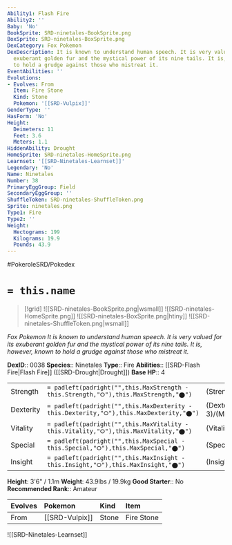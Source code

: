 ```yaml
---
Ability1: Flash Fire
Ability2: ''
Baby: 'No'
BookSprite: SRD-ninetales-BookSprite.png
BoxSprite: SRD-ninetales-BoxSprite.png
DexCategory: Fox Pokemon
DexDescription: It is known to understand human speech. It is very valued for its
  exuberant golden fur and the mystical power of its nine tails. It is, however, known
  to hold a grudge against those who mistreat it.
EventAbilities: ''
Evolutions:
- Evolves: From
  Item: Fire Stone
  Kind: Stone
  Pokemon: '[[SRD-Vulpix]]'
GenderType: ''
HasForm: 'No'
Height:
  Deimeters: 11
  Feet: 3.6
  Meters: 1.1
HiddenAbility: Drought
HomeSprite: SRD-ninetales-HomeSprite.png
Learnset: '[[SRD-Ninetales-Learnset]]'
Legendary: 'No'
Name: Ninetales
Number: 38
PrimaryEggGroup: Field
SecondaryEggGroup: ''
ShuffleToken: SRD-ninetales-ShuffleToken.png
Sprite: ninetales.png
Type1: Fire
Type2: ''
Weight:
  Hectograms: 199
  Kilograms: 19.9
  Pounds: 43.9
---
```


#PokeroleSRD/Pokedex

# `= this.name`

> [!grid]
> ![[SRD-ninetales-BookSprite.png|wsmall]]
> ![[SRD-ninetales-HomeSprite.png]]
> ![[SRD-ninetales-BoxSprite.png|htiny]]
> ![[SRD-ninetales-ShuffleToken.png|wsmall]]


*Fox Pokemon*
*It is known to understand human speech. It is very valued for its exuberant golden fur and the mystical power of its nine tails. It is, however, known to hold a grudge against those who mistreat it.*

**DexID**:: 0038
**Species**:: Ninetales
**Type**:: Fire
**Abilities**:: [[SRD-Flash Fire|Flash Fire]] ([[SRD-Drought|Drought]])
**Base HP**:: 4

|           |                                                                                        |                                          |
| --------- | -------------------------------------------------------------------------------------- | ---------------------------------------- |
| Strength  | `= padleft(padright("",this.MaxStrength - this.Strength,"⭘"),this.MaxStrength,"⬤")`    | (Strength::2)/(MaxStrength::5)   |
| Dexterity | `= padleft(padright("",this.MaxDexterity - this.Dexterity,"⭘"),this.MaxDexterity,"⬤")` | (Dexterity:: 3)/(MaxDexterity::6) |
| Vitality  | `= padleft(padright("",this.MaxVitality - this.Vitality,"⭘"),this.MaxVitality,"⬤")`    | (Vitality::2)/(MaxVitality::5)   |
| Special   | `= padleft(padright("",this.MaxSpecial - this.Special,"⭘"),this.MaxSpecial,"⬤")`       | (Special::2)/(MaxSpecial::5)     |
| Insight   | `= padleft(padright("",this.MaxInsight - this.Insight,"⭘"),this.MaxInsight,"⬤")`       | (Insight::3)/(MaxInsight::6)     |

**Height**: 3'6" / 1.1m
**Weight**: 43.9lbs / 19.9kg
**Good Starter**:: No
**Recommended Rank**:: Amateur

| Evolves   | Pokemon        | Kind   | Item       |
|:----------|:---------------|:-------|:-----------|
| From      | [[SRD-Vulpix]] | Stone  | Fire Stone |

![[SRD-Ninetales-Learnset]]